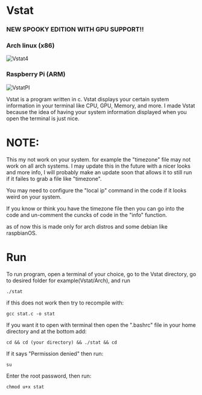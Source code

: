 # Vstat

### NEW SPOOKY EDITION WITH GPU SUPPORT!!

### Arch linux (x86)
![Vstat4](https://user-images.githubusercontent.com/88514898/139603929-b5bf50ec-f106-4ce4-9473-6b9048fa6ec5.png)

### Raspberry Pi (ARM)
![VstatPI](https://user-images.githubusercontent.com/88514898/141326994-ca13473b-131a-4f97-a4a5-cadaae697978.png)

Vstat is a program written in c. Vstat displays your certain system information in your terminal like CPU, GPU, Memory, and more. I made Vstat because the idea of having your system information displayed when you open the terminal is just nice.


# NOTE: 
This my not work on your system. for example the "timezone" file may not work on all arch systems. I may update this in the future with a nicer looks and more info, I will probably make an update soon that allows it to still run if it failes to grab a file like "timezone".

You may need to configure the "local ip" command in the code if it looks weird on your system.

If you know or think you have the timezone file then you can go into the code and un-comment the cuncks of code in the "info" function.

as of now this is made only for arch distros and some debian like raspbianOS.

# Run
To run program, open a terminal of your choice, go to the Vstat directory, go to desired folder for example(Vstat/Arch), and run

```./stat```

if this does not work then try to recompile with:

```gcc stat.c -o stat```

If you want it to open with terminal then open the ".bashrc" file in your home directory and at the bottom add:

```cd && cd (your directory) && ./stat && cd```

If it says "Permission denied" then run:

```su```

Enter the root password, then run:

```chmod u+x stat```

